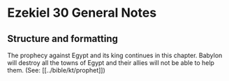 # Ezekiel 30 General Notes
## Structure and formatting

The prophecy against Egypt and its king continues in this chapter. Babylon will destroy all the towns of Egypt and their allies will not be able to help them. (See: [[../bible/kt/prophet]])